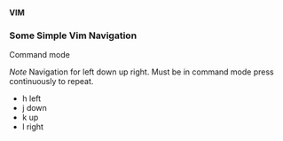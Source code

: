 #### VIM

### Some Simple Vim Navigation

Command mode

*Note* Navigation for left down up right.  Must be in command mode press continuously to repeat.

* h left
* j down
* k up
* l right


